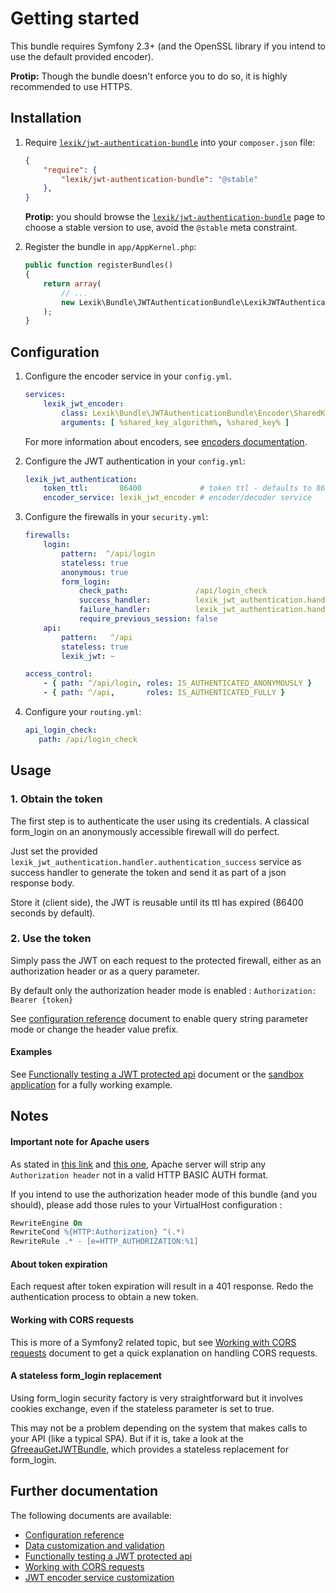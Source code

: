 Getting started
===============
This bundle requires Symfony 2.3+ (and the OpenSSL library if you intend to use the default provided encoder).

**Protip:** Though the bundle doesn't enforce you to do so, it is highly recommended to use HTTPS.

Installation
------------

1. Require [`lexik/jwt-authentication-bundle`](https://packagist.org/packages/lexik/jwt-authentication-bundle) into your `composer.json` file:

    ``` json
    {
        "require": {
            "lexik/jwt-authentication-bundle": "@stable"
        },
    }
    ```

    **Protip:** you should browse the [`lexik/jwt-authentication-bundle`](https://packagist.org/packages/lexik/jwt-authentication-bundle) page to choose a stable version to use, avoid the `@stable` meta constraint.

2. Register the bundle in `app/AppKernel.php`:

    ``` php
    public function registerBundles()
    {
        return array(
            // ...
            new Lexik\Bundle\JWTAuthenticationBundle\LexikJWTAuthenticationBundle(),
        );
    }
    ```

Configuration
-------------

1. Configure the encoder service in your `config.yml`.

    ``` yaml
    services:
        lexik_jwt_encoder:
            class: Lexik\Bundle\JWTAuthenticationBundle\Encoder\SharedKeyJWTEncoder
            arguments: [ %shared_key_algorithm%, %shared_key% ]
    ```

    For more information about encoders, see [encoders documentation](5-encoder-service).

1. Configure the JWT authentication in your `config.yml`:

    ``` yaml
    lexik_jwt_authentication:
        token_ttl:       86400             # token ttl - defaults to 86400
        encoder_service: lexik_jwt_encoder # encoder/decoder service
    ```

1. Configure the firewalls in your `security.yml`:

    ``` yaml
    firewalls:
        login:
            pattern:  ^/api/login
            stateless: true
            anonymous: true
            form_login:
                check_path:               /api/login_check
                success_handler:          lexik_jwt_authentication.handler.authentication_success
                failure_handler:          lexik_jwt_authentication.handler.authentication_failure
                require_previous_session: false
        api:
            pattern:   ^/api
            stateless: true
            lexik_jwt: ~

    access_control:
        - { path: ^/api/login, roles: IS_AUTHENTICATED_ANONYMOUSLY }
        - { path: ^/api,       roles: IS_AUTHENTICATED_FULLY }
    ```

1. Configure your `routing.yml`:

    ``` yaml
    api_login_check:
       path: /api/login_check
    ```

Usage
-----

### 1. Obtain the token

The first step is to authenticate the user using its credentials.
A classical form_login on an anonymously accessible firewall will do perfect.

Just set the provided `lexik_jwt_authentication.handler.authentication_success` service as success handler to
generate the token and send it as part of a json response body.

Store it (client side), the JWT is reusable until its ttl has expired (86400 seconds by default).

### 2. Use the token

Simply pass the JWT on each request to the protected firewall, either as an authorization header
or as a query parameter.

By default only the authorization header mode is enabled : `Authorization: Bearer {token}`

See [configuration reference](1-configuration-reference.md) document to enable query string parameter mode or change the header value prefix.

#### Examples

See [Functionally testing a JWT protected api](3-functional-testing.md) document
or the [sandbox application](https://github.com/slashfan/LexikJWTAuthenticationBundleSandbox) for a fully working example.

Notes
-----
#### Important note for Apache users

As stated in [this link](http://stackoverflow.com/questions/11990388/request-headers-bag-is-missing-authorization-header-in-symfony-2) and [this one](http://stackoverflow.com/questions/19443718/symfony-2-3-getrequest-headers-not-showing-authorization-bearer-token/19445020), Apache server will strip any `Authorization header` not in a valid HTTP BASIC AUTH format.

If you intend to use the authorization header mode of this bundle (and you should), please add those rules to your VirtualHost configuration :

```apache
RewriteEngine On
RewriteCond %{HTTP:Authorization} ^(.*)
RewriteRule .* - [e=HTTP_AUTHORIZATION:%1]
```

#### About token expiration

Each request after token expiration will result in a 401 response.
Redo the authentication process to obtain a new token.

#### Working with CORS requests

This is more of a Symfony2 related topic, but see [Working with CORS requests](4-cors-requests.md) document
to get a quick explanation on handling CORS requests.

#### A stateless form_login replacement

Using form_login security factory is very straightforward but it involves cookies exchange, even if the stateless parameter is set to true.

This may not be a problem depending on the system that makes calls to your API (like a typical SPA). But if it is, take a look at the [GfreeauGetJWTBundle](https://github.com/gfreeau/GfreeauGetJWTBundle), which provides a stateless replacement for form_login.

Further documentation
---------------------

The following documents are available:

- [Configuration reference](1-configuration-reference.md)
- [Data customization and validation](2-data-customization.md)
- [Functionally testing a JWT protected api](3-functional-testing.md)
- [Working with CORS requests](4-cors-requests.md)
- [JWT encoder service customization](5-encoder-service.md)
